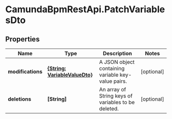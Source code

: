 # CamundaBpmRestApi.PatchVariablesDto

## Properties

Name | Type | Description | Notes
------------ | ------------- | ------------- | -------------
**modifications** | [**{String: VariableValueDto}**](VariableValueDto.md) | A JSON object containing variable key-value pairs. | [optional] 
**deletions** | **[String]** | An array of String keys of variables to be deleted. | [optional] 


